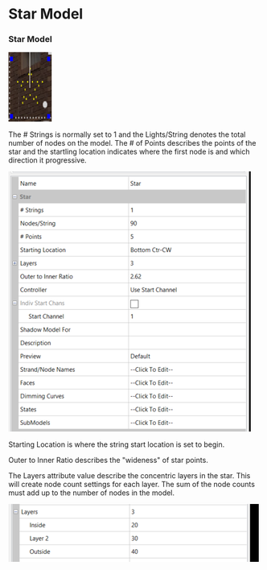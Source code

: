 # Star Model

### **Star Model**

![](../../../.gitbook/assets/base64c02c6a42b803fac0.png)

The # Strings is normally set to 1 and the Lights/String denotes the total number of nodes on the model. The # of Points describes the points of the star and the startling location indicates where the first node is and which direction it progressive.

![](<../../../.gitbook/assets/image (633).png>)

Starting Location is where the string start location is set to begin.

Outer to Inner Ratio describes the "wideness" of star points.

The Layers attribute value describe the concentric layers in the star. This will create node count settings for each layer. The sum of the node counts must add up to the number of nodes in the model.

![](<../../../.gitbook/assets/image (307).png>)
